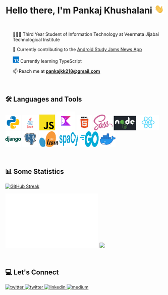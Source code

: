 <h1 align="center"> Hello there, I'm Pankaj Khushalani
<img src="./assets/waving-hand.gif" width="30px">
</h1>

<br>
<ul> 
    👨🏻‍💻 Third Year Student of Information Technology at Veermata Jijabai Technological Institute 
</ul>
<ul> 
    📰 Currently contributing to the <a href="https://github.com/DSC-VJTI/Android-Study-Jam-App">Android Study Jams News App</a> 
</ul> 
<ul> 
    <img src="./assets/typescript.svg" width="20" alt="TypeScript" /> Currently learning TypeScript
</ul>
<ul> 
    📫 Reach me at <b><a href="mailto:pankajkk218@gmail.com">pankajkk218@gmail.com</a></b> 
</ul>
<br>

<h2>🛠 Languages and Tools</h2>

<img height="50px" src="./assets/python.svg" alt="Python"></img>
<img height="50px" src="./assets/java.svg" alt="Java"></img>
<img height="50px" src="./assets/javascript.svg" alt="JavaScript"></img>
<img height="60px" src="./assets/kotlin-android.svg" alt="Kotlin Android"></img>
<img height="50px" src="./assets/html.svg" alt="HTML"></img>
<img height="50px" width="60px" src="./assets/sass.svg" alt="SASS"></img>
<img width="70px" src="./assets/nodejs.png" alt="NodeJS"></img>
<img height="50px" src="./assets/react.svg" alt="ReactJS"></img>
<img height="50px" src="./assets/django.svg" alt="Django"></img>
<img height="50px" src="./assets/postgresql.svg" alt="PostgreSQL"></img>
<img height="50px" width="60px" src="./assets/sklearn.svg" alt="scikit-learn"></img>
<img height="50px" width="60px" src="./assets/spacy.svg" alt="SpaCy"></img>
<img height ="50px" width="60px" src="./assets/go.svg" alt="Go"></img>
<img height="50px" src="./assets/docker.svg" alt="Docker"></img>

<br>

<h2> 📊 Some Statistics </h2>

[![GitHub Streak](https://github-readme-streak-stats.herokuapp.com?user=pk-218&theme=vue-dark&date_format=M%20j%5B%2C%20Y%5D)](https://git.io/streak-stats)

<p float="left">
  <img src="https://github.com/pk-218/github-stats/blob/master/generated/overview.svg" width="295" />
  <img src="http://github-readme-stats-pk-218.vercel.app/api/top-langs/?username=pk-218&layout=compact&theme=tokyonight" width="359" /> 
</p>

<br>

## 💻 Let's Connect
<p>
<a href="https://twitter.com/pankajk_21" target="_blank">
<img src=https://img.shields.io/badge/twitter-%2300acee.svg?&style=for-the-badge&logo=twitter&logoColor=white alt=twitter style="margin-bottom: 5px;" />
</a>
<a href="mailto:pankajkk218@gmail.com" target="_blank">
<img src=https://img.shields.io/badge/Gmail-D14836?style=for-the-badge&logo=gmail&logoColor=white alt=twitter style="margin-bottom: 5px;" />
</a>
<a href="https://linkedin.com/in/pankaj-khushalani-7b4bba1b2" target="_blank">
<img src=https://img.shields.io/badge/linkedin-%231E77B5.svg?&style=for-the-badge&logo=linkedin&logoColor=white alt=linkedin style="margin-bottom: 5px;" />
</a>
<a href="https://medium.com/@pankajkk218" target="_blank">
<img src=https://img.shields.io/badge/medium-%23292929.svg?&style=for-the-badge&logo=medium&logoColor=white alt=medium style="margin-bottom: 5px;" />
</a>  
</p>
